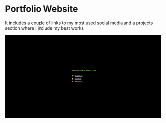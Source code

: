 # Portfolio Website
It includes a couple of links to my most used social media and a projects section where I include my best works.

<!-- Add image from folder -->
![Main Page](/gh_images/main_page.png)